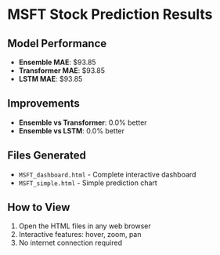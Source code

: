 
# MSFT Stock Prediction Results

## Model Performance
- **Ensemble MAE**: $93.85
- **Transformer MAE**: $93.85  
- **LSTM MAE**: $93.85

## Improvements
- **Ensemble vs Transformer**: 0.0% better
- **Ensemble vs LSTM**: 0.0% better

## Files Generated
- `MSFT_dashboard.html` - Complete interactive dashboard
- `MSFT_simple.html` - Simple prediction chart

## How to View
1. Open the HTML files in any web browser
2. Interactive features: hover, zoom, pan
3. No internet connection required
